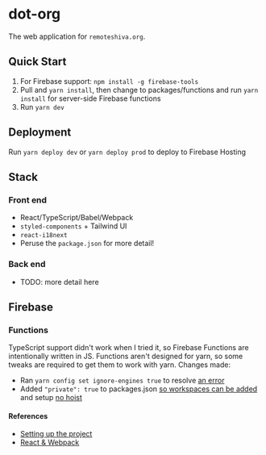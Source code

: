 # dot-org

The web application for `remoteshiva.org`.

## Quick Start

1. For Firebase support: `npm install -g firebase-tools`
2. Pull and `yarn install`, then change to packages/functions and run `yarn install` for server-side Firebase functions
3. Run `yarn dev`


## Deployment
Run `yarn deploy dev` or `yarn deploy prod` to deploy to Firebase Hosting

## Stack

### Front end
* React/TypeScript/Babel/Webpack
* `styled-components` + Tailwind UI
* `react-i18next`
* Peruse the `package.json` for more detail!

### Back end
* TODO: more detail here

## Firebase
### Functions
TypeScript support didn't work when I tried it, so Firebase Functions are intentionally written in JS.
Functions aren't designed for yarn, so some tweaks are required to get them to work with yarn.
Changes made:
- Ran `yarn config set ignore-engines true` to resolve [an error](https://stackoverflow.com/a/57747503)
- Added `"private": true` to packages.json [so workspaces can be added](https://classic.yarnpkg.com/en/docs/workspaces) and setup [no hoist](https://stackoverflow.com/a/59593707)

#### References
* [Setting up the project](https://dev.to/renatobentorocha/setup-a-react-js-project-with-typescript-eslint-and-prettier-without-create-react-app-l6i)
* [React & Webpack](https://www.typescriptlang.org/docs/handbook/react-&-webpack.html)

